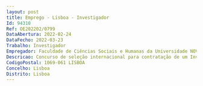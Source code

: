 ```yaml
--- 
layout: post
title: Emprego - Lisboa - Investigador
Id: 94310
Ref: OE202202/0799
DataAbertura: 2022-02-24
DataFecho: 2022-03-23
Trabalho: Investigador
Empregador: Faculdade de Ciências Sociais e Humanas da Universidade NOVA de Lisboa - NOVA School of Social Scien
Descricao: Concurso de seleção internacional para contratação de um Investigador Doutorado(a), através de contrato de trabalho a termo incerto na Universidade Nova de Lisboa   Faculdade de Ciências Sociais e Humanas, para o exercício de atividades de investigação científica no âmbito do projeto UIDP 03213 2020 financiado pela Fundação para a Ciência e Tecnologia através de fundos nacionais.
CodigoPostal: 1069-061 LISBOA
Concelho: Lisboa
Distrito: Lisboa
--- 
```

